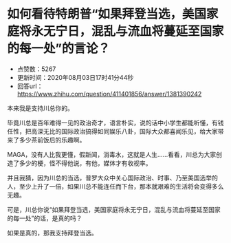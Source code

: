 # 如何看待特朗普“如果拜登当选，美国家庭将永无宁日，混乱与流血将蔓延至国家的每一处”的言论？
- 点赞数：5267
- 更新时间：2020年08月03日17时41分44秒
- 回答url：https://www.zhihu.com/question/411401856/answer/1381390242
<body>
 <p data-pid="BBwQQSJc">本来我是支持川总你的。</p>
 <p data-pid="amzxCzkK">毕竟川总是百年难得一见的政治奇才，语言朴实，说的话中小学生都能听懂，有钱任性，把高深无比的国际政治搞得如同娱乐八卦，国际大众都喜闻乐见，给大家带来了多少茶前饭后的乐趣啊。</p>
 <p data-pid="I90qNLue">MAGA，没有人比我更懂，假新闻，消毒水，这就是人生……看看，川总为大家创造了多少的梗，怪不得他说，有他，媒体才有收视率。</p>
 <p data-pid="imv4-KpC">并且我猜，因为川总的当选，普罗大众中关心国际政治、时事、乃至美国选举的人，至少上升了一倍，如果川总不能连任而下台，那本就艰难的生活将会变得多么无趣。</p>
 <p data-pid="8iwBJuVC">可是，川总你说“如果拜登当选，美国家庭将永无宁日，混乱与流血将蔓延至国家的每一处”的话，是真的吗？</p>
 <p data-pid="FroDsxeS">如果是真的，那我支持拜登当选。</p>
</body>